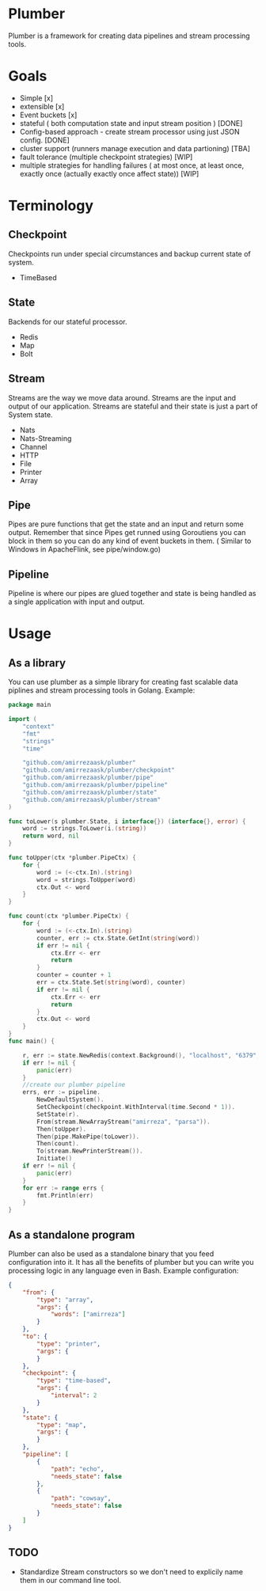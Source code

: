 # Plumber
Plumber is a framework for creating data pipelines and stream processing tools.

# Goals
- Simple [x] 
- extensible [x]
- Event buckets [x]
- stateful ( both computation state and input stream position ) [DONE]
- Config-based approach - create stream processor using just JSON config. [DONE]
- cluster support (runners manage execution and data partioning) [TBA]
- fault tolerance (multiple checkpoint strategies) [WIP]
- multiple strategies for handling failures ( at most once, at least once, exactly once (actually exactly once affect state)) [WIP]

# Terminology

## Checkpoint
Checkpoints run under special circumstances and backup current state of system. 
- TimeBased

## State
Backends for our stateful processor.
- Redis
- Map
- Bolt

## Stream
Streams are the way we move data around. Streams are the input and output of our application. Streams are stateful and their state is just a part of System state.
- Nats
- Nats-Streaming
- Channel
- HTTP
- File
- Printer
- Array

## Pipe 
Pipes are pure functions that get the state and an input and return some output. Remember that since Pipes get runned using Goroutiens you can block in them so you can do any 
kind of event buckets in them. ( Similar to Windows in ApacheFlink, see pipe/window.go)

## Pipeline 
Pipeline is where our pipes are glued together and state is being handled as a single application with input and output.

# Usage
## As a library
You can use plumber as a simple library for creating fast scalable data piplines and stream processing tools in Golang.
Example:
```go
package main

import (
	"context"
	"fmt"
	"strings"
	"time"

	"github.com/amirrezaask/plumber"
	"github.com/amirrezaask/plumber/checkpoint"
	"github.com/amirrezaask/plumber/pipe"
	"github.com/amirrezaask/plumber/pipeline"
	"github.com/amirrezaask/plumber/state"
	"github.com/amirrezaask/plumber/stream"
)

func toLower(s plumber.State, i interface{}) (interface{}, error) {
	word := strings.ToLower(i.(string))
	return word, nil
}

func toUpper(ctx *plumber.PipeCtx) {
	for {
		word := (<-ctx.In).(string)
		word = strings.ToUpper(word)
		ctx.Out <- word
	}
}

func count(ctx *plumber.PipeCtx) {
	for {
		word := (<-ctx.In).(string)
		counter, err := ctx.State.GetInt(string(word))
		if err != nil {
			ctx.Err <- err
			return
		}
		counter = counter + 1
		err = ctx.State.Set(string(word), counter)
		if err != nil {
			ctx.Err <- err
			return
		}
		ctx.Out <- word
	}
}
func main() {

	r, err := state.NewRedis(context.Background(), "localhost", "6379", "", "", 0)
	if err != nil {
		panic(err)
	}
	//create our plumber pipeline
	errs, err := pipeline.
		NewDefaultSystem().
		SetCheckpoint(checkpoint.WithInterval(time.Second * 1)).
		SetState(r).
		From(stream.NewArrayStream("amirreza", "parsa")).
		Then(toUpper).
		Then(pipe.MakePipe(toLower)).
		Then(count).
		To(stream.NewPrinterStream()).
		Initiate()
	if err != nil {
		panic(err)
	}
	for err := range errs {
		fmt.Println(err)
	}
}
```
## As a standalone program
Plumber can also be used as a standalone binary that you feed configuration into it. It has all the benefits of plumber but you can write you processing logic in any language even in Bash.
Example configuration:
```json
{
    "from": {
        "type": "array",
        "args": {
            "words": ["amirreza"]
        }
    },
    "to": {
        "type": "printer",
        "args": {
        }
    },
    "checkpoint": {
        "type": "time-based",
        "args": {
            "interval": 2
        }
    },
    "state": {
        "type": "map",
        "args": {
        }
    },
    "pipeline": [
        {
            "path": "echo",
            "needs_state": false
        },
        {
            "path": "cowsay",
            "needs_state": false
        }
    ]
}
```


## TODO
- Standardize Stream constructors so we don't need to explicily name them in our command line tool.
